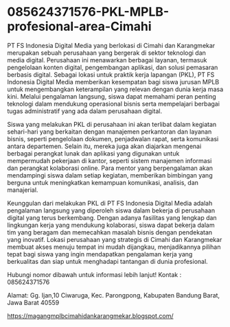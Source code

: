 # 085624371576-PKL-MPLB-profesional-area-Cimahi
PT FS Indonesia Digital Media yang berlokasi di Cimahi dan Karangmekar merupakan sebuah perusahaan yang bergerak di sektor teknologi dan media digital. Perusahaan ini menawarkan berbagai layanan, termasuk pengelolaan konten digital, pengembangan aplikasi, dan solusi pemasaran berbasis digital. Sebagai lokasi untuk praktik kerja lapangan (PKL), PT FS Indonesia Digital Media memberikan kesempatan bagi siswa jurusan MPLB untuk mengembangkan keterampilan yang relevan dengan dunia kerja masa kini. Melalui pengalaman langsung, siswa dapat memahami peran penting teknologi dalam mendukung operasional bisnis serta mempelajari berbagai tugas administratif yang ada dalam perusahaan digital.

Siswa yang melakukan PKL di perusahaan ini akan terlibat dalam kegiatan sehari-hari yang berkaitan dengan manajemen perkantoran dan layanan bisnis, seperti pengelolaan dokumen, penjadwalan rapat, serta komunikasi antara departemen. Selain itu, mereka juga akan diajarkan mengenai berbagai perangkat lunak dan aplikasi yang digunakan untuk mempermudah pekerjaan di kantor, seperti sistem manajemen informasi dan perangkat kolaborasi online. Para mentor yang berpengalaman akan mendampingi siswa dalam setiap kegiatan, memberikan bimbingan yang berguna untuk meningkatkan kemampuan komunikasi, analisis, dan manajerial.

Keunggulan dari melakukan PKL di PT FS Indonesia Digital Media adalah pengalaman langsung yang diperoleh siswa dalam bekerja di perusahaan digital yang terus berkembang. Dengan adanya fasilitas yang lengkap dan lingkungan kerja yang mendukung kolaborasi, siswa dapat bekerja dalam tim yang beragam dan memecahkan masalah bisnis dengan pendekatan yang inovatif. Lokasi perusahaan yang strategis di Cimahi dan Karangmekar membuat akses menuju tempat ini mudah dijangkau, menjadikannya pilihan tepat bagi siswa yang ingin mendapatkan pengalaman kerja yang berkualitas dan siap untuk menghadapi tantangan di dunia profesional.

Hubungi nomor dibawah untuk informasi lebih lanjut!
Kontak :
085624371576

Alamat:
Gg. Ijan,10 Ciwaruga, Kec. Parongpong, Kabupaten Bandung Barat, Jawa Barat 40559

https://magangmplbcimahidankarangmekar.blogspot.com/
